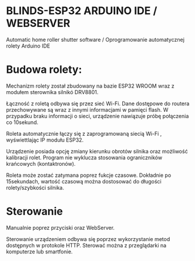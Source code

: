 # BLINDS-ESP32 ARDUINO IDE / WEBSERVER
Automatic home roller shutter software / Oprogramowanie automatycznej rolety Arduino IDE

# Budowa rolety:
Mechanizm rolety został zbudowany na bazie ESP32 WROOM wraz z modułem sterownika silnikó DRV8801.

Łączność z roletą odbywa się przez sieć Wi-Fi. Dane dostępowe do routera przechowywane są wraz z innymi informacjami w pamięci flash. W przypadku braku informacji o sieci, urządzenie nawiązuje próbę połączenia co 10sekund.

Roleta automatycznie łączy się z zaprogramowaną siecią Wi-Fi , wyświettlając IP modułu ESP32.


Urządzenie posiada opcję zmiany kierunku obrotów silnika oraz możliwość kalibracji rolet. Program nie wyklucza stosowania ograniczników krańcowych (kontaktronów).

Roleta może zostać zatymana poprez fukcje czasowe. Dokładnie po 15sekundach, wartość czasową można dostosować do długości rolety/szybkości silnika.

# Sterowanie

Manualnie poprez przyciski oraz WebServer.

Sterowanie urządzeniem odbywa się poprzez wykorzystanie metod dostępnych w protokole HTTP. Sterować można z przeglądarki na komputerze lub smartfonie.
